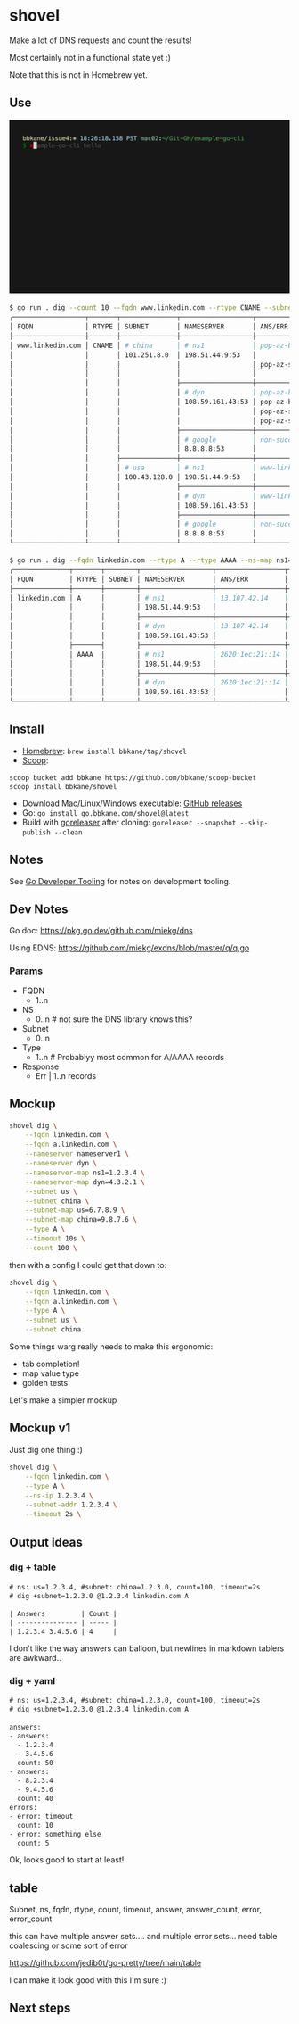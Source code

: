 # shovel

Make a lot of DNS requests and count the results!

Most certainly not in a functional state yet :)

Note that this is not in Homebrew yet.

## Use

![./demo.gif](./demo.gif)

```bash
$ go run . dig --count 10 --fqdn www.linkedin.com --rtype CNAME --subnet-map china=101.251.8.0 --subnet-map usa=100.43.128.0 --subnet china --subnet usa --ns-map ns1=198.51.44.9:53 --ns-map dyn=108.59.161.43:53 --ns-map google=8.8.8.8:53 --ns ns1 --ns dyn --ns google
╭──────────────────┬───────┬──────────────┬──────────────────┬───────────────────────────────────────┬───────╮
│ FQDN             │ RTYPE │ SUBNET       │ NAMESERVER       │ ANS/ERR                               │ COUNT │
├──────────────────┼───────┼──────────────┼──────────────────┼───────────────────────────────────────┼───────┤
│ www.linkedin.com │ CNAME │ # china      │ # ns1            │ pop-az-be.www.linkedin.com.           │     5 │
│                  │       │ 101.251.8.0  │ 198.51.44.9:53   │                                       │       │
│                  │       │              │                  │ pop-az-sh.www.linkedin.com.           │     5 │
│                  │       │              │                  │                                       │       │
│                  │       │              ├──────────────────┼───────────────────────────────────────┼───────┤
│                  │       │              │ # dyn            │ pop-az-be-lor1.www.linkedin.com.      │     4 │
│                  │       │              │ 108.59.161.43:53 │ pop-az-be.www.linkedin.com.           │       │
│                  │       │              │                  │ pop-az-sh-lor1.www.linkedin.com.      │     6 │
│                  │       │              │                  │ pop-az-sh.www.linkedin.com.           │       │
│                  │       │              ├──────────────────┼───────────────────────────────────────┼───────┤
│                  │       │              │ # google         │ non-success rcode: REFUSED            │    10 │
│                  │       │              │ 8.8.8.8:53       │                                       │       │
│                  │       ├──────────────┼──────────────────┼───────────────────────────────────────┼───────┤
│                  │       │ # usa        │ # ns1            │ www-linkedin-com.l-0005.l-msedge.net. │    10 │
│                  │       │ 100.43.128.0 │ 198.51.44.9:53   │                                       │       │
│                  │       │              ├──────────────────┼───────────────────────────────────────┼───────┤
│                  │       │              │ # dyn            │ www-linkedin-com.l-0005.l-msedge.net. │    10 │
│                  │       │              │ 108.59.161.43:53 │                                       │       │
│                  │       │              ├──────────────────┼───────────────────────────────────────┼───────┤
│                  │       │              │ # google         │ non-success rcode: REFUSED            │    10 │
│                  │       │              │ 8.8.8.8:53       │                                       │       │
╰──────────────────┴───────┴──────────────┴──────────────────┴───────────────────────────────────────┴───────╯
```

```bash
$ go run . dig --fqdn linkedin.com --rtype A --rtype AAAA --ns-map ns1=198.51.44.9:53 --ns-map dyn=108.59.161.43:53 --ns ns1 --ns dyn
╭──────────────┬───────┬────────┬──────────────────┬─────────────────┬───────╮
│ FQDN         │ RTYPE │ SUBNET │ NAMESERVER       │ ANS/ERR         │ COUNT │
├──────────────┼───────┼────────┼──────────────────┼─────────────────┼───────┤
│ linkedin.com │ A     │        │ # ns1            │ 13.107.42.14    │     1 │
│              │       │        │ 198.51.44.9:53   │                 │       │
│              │       │        ├──────────────────┼─────────────────┼───────┤
│              │       │        │ # dyn            │ 13.107.42.14    │     1 │
│              │       │        │ 108.59.161.43:53 │                 │       │
│              ├───────┤        ├──────────────────┼─────────────────┼───────┤
│              │ AAAA  │        │ # ns1            │ 2620:1ec:21::14 │     1 │
│              │       │        │ 198.51.44.9:53   │                 │       │
│              │       │        ├──────────────────┼─────────────────┼───────┤
│              │       │        │ # dyn            │ 2620:1ec:21::14 │     1 │
│              │       │        │ 108.59.161.43:53 │                 │       │
╰──────────────┴───────┴────────┴──────────────────┴─────────────────┴───────╯
```

## Install

- [Homebrew](https://brew.sh/): `brew install bbkane/tap/shovel`
- [Scoop](https://scoop.sh/):

```
scoop bucket add bbkane https://github.com/bbkane/scoop-bucket
scoop install bbkane/shovel
```

- Download Mac/Linux/Windows executable: [GitHub releases](https://github.com/bbkane/shovel/releases)
- Go: `go install go.bbkane.com/shovel@latest`
- Build with [goreleaser](https://goreleaser.com/) after cloning: `goreleaser --snapshot --skip-publish --clean`

## Notes

See [Go Developer Tooling](https://www.bbkane.com/blog/go-developer-tooling/) for notes on development tooling.

## Dev Notes

Go doc: https://pkg.go.dev/github.com/miekg/dns

Using EDNS: https://github.com/miekg/exdns/blob/master/q/q.go

### Params

- FQDN
  - 1..n
- NS
  - 0..n  # not sure the DNS library knows this?
- Subnet
  - 0..n
- Type
  - 1..n # Probablyy most common for A/AAAA records
- Response
  - Err | 1..n records

## Mockup

```bash
shovel dig \
    --fqdn linkedin.com \
    --fqdn a.linkedin.com \
    --nameserver nameserver1 \
    --nameserver dyn \
    --nameserver-map ns1=1.2.3.4 \
    --nameserver-map dyn=4.3.2.1 \
    --subnet us \
    --subnet china \
    --subnet-map us=6.7.8.9 \
    --subnet-map china=9.8.7.6 \
    --type A \
    --timeout 10s \
    --count 100 \
```

then with a config I could get that down to:

```bash
shovel dig \
    --fqdn linkedin.com \
    --fqdn a.linkedin.com \
    --type A \
    --subnet us \
    --subnet china
```

Some things warg really needs to make this ergonomic:

- tab completion!
- map value type
- golden tests

Let's make a simpler mockup

## Mockup v1

Just dig one thing :)

```bash
shovel dig \
    --fqdn linkedin.com \
    --type A \
    --ns-ip 1.2.3.4 \
    --subnet-addr 1.2.3.4 \
    --timeout 2s \
```

## Output ideas

### dig + table

```
# ns: us=1.2.3.4, #subnet: china=1.2.3.0, count=100, timeout=2s
# dig +subnet=1.2.3.0 @1.2.3.4 linkedin.com A

| Answers         | Count |
| --------------- | ----- |
| 1.2.3.4 3.4.5.6 | 4     |
```

I don't like the way answers can balloon, but newlines in markdown tablers are awkward..

### dig + yaml

```
# ns: us=1.2.3.4, #subnet: china=1.2.3.0, count=100, timeout=2s
# dig +subnet=1.2.3.0 @1.2.3.4 linkedin.com A

answers:
- answers:
  - 1.2.3.4
  - 3.4.5.6
  count: 50
- answers:
  - 8.2.3.4
  - 9.4.5.6
  count: 40
errors:
- error: timeout
  count: 10
- error: something else
  count: 5
```

Ok, looks good to start at least!

## table

Subnet, ns, fqdn, rtype, count, timeout, answer, answer_count, error, error_count

this can have multiple answer sets.... and multiple error sets... need table coalescing or some sort of error

https://github.com/jedib0t/go-pretty/tree/main/table

I can make it look good with this I'm sure :)

## Next steps

